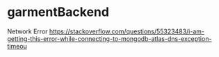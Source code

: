 # garmentBackend

Network Error
https://stackoverflow.com/questions/55323483/i-am-getting-this-error-while-connecting-to-mongodb-atlas-dns-exception-timeou 



